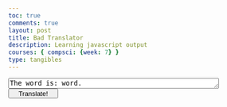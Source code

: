 ```yaml
---
toc: true
comments: true
layout: post
title: Bad Translator
description: Learning javascript output
courses: { compsci: {week: 7} }
type: tangibles
---
```


<head>
    <title>Bad Translator</title>
</head>
<body>
    <script>
        let wordList = {word, bar, about, list, Java, east, north, west, is, completely, gone, history, your, to, too, town, task, lost, bit, bout, depression, flex, saw};
    </script>
    <textarea id="word-label" name="word-label" rows="1" cols="50">The word is: word.</textarea>
    <button class="translate-button" id="translate-button" style="height:20px;width:100px">Translate!</button>
</body>
